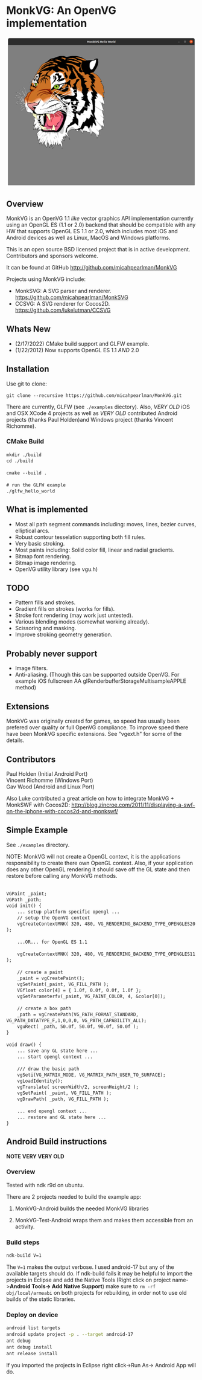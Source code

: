 MonkVG: An OpenVG implementation
==================================
![Tiger](tiger.png)

## Overview

MonkVG is an OpenVG 1.1 *like* vector graphics API implementation currently using an OpenGL ES (1.1 or 2.0) backend that should be compatible with any HW that supports OpenGL ES 1.1 or 2.0, which includes most iOS and Android devices as well as Linux, MacOS and Windows platforms. 

This is an open source BSD licensed project that is in active development. Contributors and sponsors welcome.

It can be found at GitHub http://github.com/micahpearlman/MonkVG

Projects using MonkVG include:

- MonkSVG: A SVG parser and renderer.  https://github.com/micahpearlman/MonkSVG
- CCSVG: A SVG renderer for Cocos2D. https://github.com/lukelutman/CCSVG

## Whats New

- (2/17/2022) CMake build support and GLFW example.
- (1/22/2012) Now supports OpenGL ES 1.1 *AND* 2.0

## Installation

Use git to clone:  

```
git clone --recursive https://github.com/micahpearlman/MonkVG.git
```

There are currently, GLFW (see `./examples` diectory).  Also, *VERY OLD* iOS and OSX XCode 4 projects as well as *VERY OLD* contributed Android projects (thanks Paul Holden)and Windows project (thanks Vincent Richomme).
### CMake Build

```
mkdir ./build
cd ./build

cmake --build .

# run the GLFW example
./glfw_hello_world 
```
## What is implemented

- Most all path segment commands including: moves, lines, bezier curves, elliptical arcs.
- Robust contour tesselation supporting both fill rules.
- Very basic stroking.
- Most paints including: Solid color fill, linear and radial gradients.  
- Bitmap font rendering.
- Bitmap image rendering.
- OpenVG utility library (see vgu.h)
	
## TODO
- Pattern fills and strokes.
- Gradient fills on strokes (works for fills).
- Stroke font rendering (may work just untested).
- Various blending modes (somewhat working already).
- Scissoring and masking.
- Improve stroking geometry generation.

## Probably never support
- Image filters.
- Anti-aliasing. (Though this can be supported outside OpenVG.  For example iOS fullscreen AA glRenderbufferStorageMultisampleAPPLE method)

## Extensions

MonkVG was originally created for games, so speed has usually been prefered over quality or full OpenVG compliance.  To improve speed there have been MonkVG specific extensions. See "vgext.h" for some of the details.

## Contributors

Paul Holden (Initial Android Port)  
Vincent Richomme (Windows Port)  
Gav Wood (Android and Linux Port) 

Also Luke contributed a great article on how to integrate MonkVG + MonkSWF with Cocos2D: http://blog.zincroe.com/2011/11/displaying-a-swf-on-the-iphone-with-cocos2d-and-monkswf/

## Simple Example

See `./examples` directory.

NOTE:  MonkVG will not create a OpenGL context, it is the applications responsibility to create there own OpenGL context.
Also, if your application does any other OpenGL rendering it should save off the GL state and then restore before calling any MonkVG methods.

```
	
VGPaint _paint;
VGPath _path;
void init() {
	... setup platform specific opengl ...
	// setup the OpenVG context
	vgCreateContextMNK( 320, 480, VG_RENDERING_BACKEND_TYPE_OPENGLES20 );

	...OR... for OpenGL ES 1.1

	vgCreateContextMNK( 320, 480, VG_RENDERING_BACKEND_TYPE_OPENGLES11 );

	// create a paint
	_paint = vgCreatePaint();
	vgSetPaint(_paint, VG_FILL_PATH );
	VGfloat color[4] = { 1.0f, 0.0f, 0.0f, 1.0f };
	vgSetParameterfv(_paint, VG_PAINT_COLOR, 4, &color[0]);

	// create a box path
	_path = vgCreatePath(VG_PATH_FORMAT_STANDARD, VG_PATH_DATATYPE_F,1,0,0,0, VG_PATH_CAPABILITY_ALL);
	vguRect( _path, 50.0f, 50.0f, 90.0f, 50.0f );
}
	
void draw() {
	... save any GL state here ...
	... start opengl context ...

	/// draw the basic path
	vgSeti(VG_MATRIX_MODE, VG_MATRIX_PATH_USER_TO_SURFACE);
	vgLoadIdentity();
	vgTranslate( screenWidth/2, screenHeight/2 );
	vgSetPaint( _paint, VG_FILL_PATH );
	vgDrawPath( _path, VG_FILL_PATH );

	... end opengl context ...
	... restore and GL state here ...
}
```


## Android Build instructions

**NOTE VERY VERY OLD**

### Overview

Tested with ndk r9d on ubuntu.

There are 2 projects needed to build the example app: 

1. MonkVG-Android builds the needed MonkVG libraries

2. MonkVG-Test-Android wraps them and makes them accessible from an activity.

### Build steps

```bash
ndk-build V=1
```
The `V=1` makes the output verbose.
I used android-17 but any of the available targets should do.
If ndk-build fails it may be helpful to import the projects in Eclipse and add the Native Tools (Right click on project name->**Android Tools-> Add Native Support**)
make sure to `rm -rf obj/local/armeabi` on both projects for rebuilding, in order not to use old builds of the static libraries.

### Deploy on device
```bash
android list targets
android update project -p . --target android-17
ant debug 
ant debug install
ant release install
```
If you imported the projects in Eclipse right click->Run As-> Android App will do.
